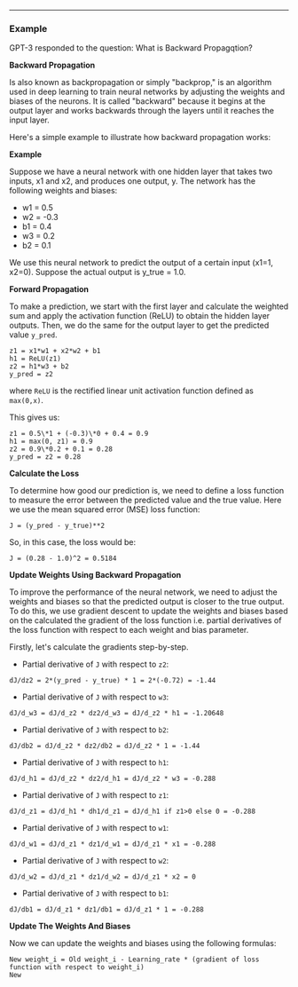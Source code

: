 
---

<!-- ## Backward Propagation -->

### Example

GPT-3 responded to the question: What is Backward Propagqtion?

**Backward Propagation**

Is also known as backpropagation or simply "backprop," is an algorithm used in deep learning to train neural networks by adjusting the weights and biases of the neurons. It is called "backward" because it begins at the output layer and works backwards through the layers until it reaches the input layer.

Here's a simple example to illustrate how backward propagation works:

**Example**

Suppose we have a neural network with one hidden layer that takes two inputs, x1 and x2, and produces one output, y. The network has the following weights and biases:

*   w1 = 0.5
*   w2 = -0.3
*   b1 = 0.4
*   w3 = 0.2
*   b2 = 0.1

We use this neural network to predict the output of a certain input (x1=1, x2=0). Suppose the actual output is y\_true = 1.0.

**Forward Propagation**

To make a prediction, we start with the first layer and calculate the weighted sum and apply the activation function (ReLU) to obtain the hidden layer outputs. Then, we do the same for the output layer to get the predicted value `y_pred`.

```
z1 = x1*w1 + x2*w2 + b1
h1 = ReLU(z1)
z2 = h1*w3 + b2
y_pred = z2
```

where `ReLU` is the rectified linear unit activation function defined as `max(0,x)`.

This gives us:

```
z1 = 0.5\*1 + (-0.3)\*0 + 0.4 = 0.9
h1 = max(0, z1) = 0.9
z2 = 0.9\*0.2 + 0.1 = 0.28
y_pred = z2 = 0.28
```

**Calculate the Loss**

To determine how good our prediction is, we need to define a loss function to measure the error between the predicted value and the true value. Here we use the mean squared error (MSE) loss function:

```
J = (y_pred - y_true)**2
```

So, in this case, the loss would be:

```
J = (0.28 - 1.0)^2 = 0.5184
```

**Update Weights Using Backward Propagation**

To improve the performance of the neural network, we need to adjust the weights and biases so that the predicted output is closer to the true output. To do this, we use gradient descent to update the weights and biases based on the calculated the gradient of the loss function i.e. partial derivatives of the loss function with respect to each weight and bias parameter.

Firstly, let's calculate the gradients step-by-step.

* Partial derivative of `J` with respect to `z2`:

```
dJ/dz2 = 2*(y_pred - y_true) * 1 = 2*(-0.72) = -1.44
```

* Partial derivative of `J` with respect to `w3`:

```
dJ/d_w3 = dJ/d_z2 * dz2/d_w3 = dJ/d_z2 * h1 = -1.20648
```

* Partial derivative of `J` with respect to `b2`:

```
dJ/db2 = dJ/d_z2 * dz2/db2 = dJ/d_z2 * 1 = -1.44
```

* Partial derivative of `J` with respect to `h1`:

```
dJ/d_h1 = dJ/d_z2 * dz2/d_h1 = dJ/d_z2 * w3 = -0.288
```

* Partial derivative of `J` with respect to `z1`:

```
dJ/d_z1 = dJ/d_h1 * dh1/d_z1 = dJ/d_h1 if z1>0 else 0 = -0.288
```

* Partial derivative of `J` with respect to `w1`:

```
dJ/d_w1 = dJ/d_z1 * dz1/d_w1 = dJ/d_z1 * x1 = -0.288
```

* Partial derivative of `J` with respect to `w2`:

```
dJ/d_w2 = dJ/d_z1 * dz1/d_w2 = dJ/d_z1 * x2 = 0
```

* Partial derivative of `J` with respect to `b1`:

```
dJ/db1 = dJ/d_z1 * dz1/db1 = dJ/d_z1 * 1 = -0.288
```

**Update The Weights And Biases**

Now we can update the weights and biases using the following formulas:

```
New weight_i = Old weight_i - Learning_rate * (gradient of loss function with respect to weight_i)
New 
```